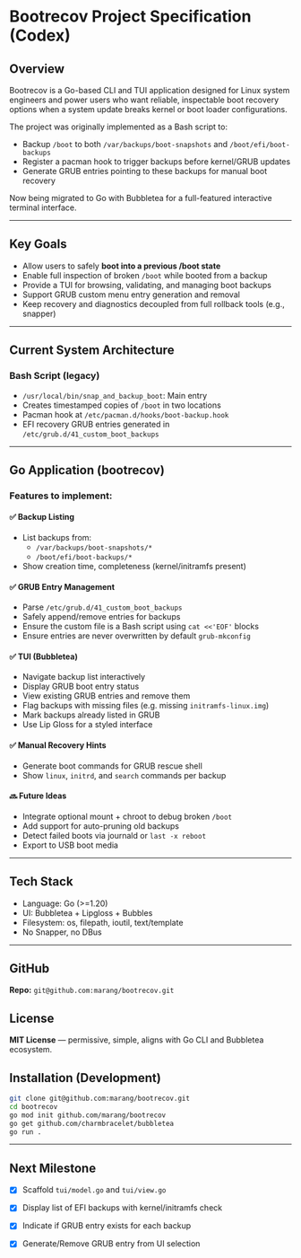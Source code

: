 # Bootrecov Project Specification (Codex)

## Overview
Bootrecov is a Go-based CLI and TUI application designed for Linux system engineers and power users who want reliable, inspectable boot recovery options when a system update breaks kernel or boot loader configurations.

The project was originally implemented as a Bash script to:
- Backup `/boot` to both `/var/backups/boot-snapshots` and `/boot/efi/boot-backups`
- Register a pacman hook to trigger backups before kernel/GRUB updates
- Generate GRUB entries pointing to these backups for manual boot recovery

Now being migrated to Go with Bubbletea for a full-featured interactive terminal interface.

---

## Key Goals
- Allow users to safely **boot into a previous /boot state**
- Enable full inspection of broken `/boot` while booted from a backup
- Provide a TUI for browsing, validating, and managing boot backups
- Support GRUB custom menu entry generation and removal
- Keep recovery and diagnostics decoupled from full rollback tools (e.g., snapper)

---

## Current System Architecture

### Bash Script (legacy)
- `/usr/local/bin/snap_and_backup_boot`: Main entry
- Creates timestamped copies of `/boot` in two locations
- Pacman hook at `/etc/pacman.d/hooks/boot-backup.hook`
- EFI recovery GRUB entries generated in `/etc/grub.d/41_custom_boot_backups`

---

## Go Application (bootrecov)

### Features to implement:

#### ✅ Backup Listing
- List backups from:
  - `/var/backups/boot-snapshots/*`
  - `/boot/efi/boot-backups/*`
- Show creation time, completeness (kernel/initramfs present)

#### ✅ GRUB Entry Management
- Parse `/etc/grub.d/41_custom_boot_backups`
 - Safely append/remove entries for backups
 - Ensure the custom file is a Bash script using `cat <<'EOF'` blocks
 - Ensure entries are never overwritten by default `grub-mkconfig`

#### ✅ TUI (Bubbletea)
- Navigate backup list interactively
- Display GRUB boot entry status
- View existing GRUB entries and remove them
- Flag backups with missing files (e.g. missing `initramfs-linux.img`)
- Mark backups already listed in GRUB
- Use Lip Gloss for a styled interface

#### ✅ Manual Recovery Hints
- Generate boot commands for GRUB rescue shell
- Show `linux`, `initrd`, and `search` commands per backup

#### 🔜 Future Ideas
- Integrate optional mount + chroot to debug broken `/boot`
- Add support for auto-pruning old backups
- Detect failed boots via journald or `last -x reboot`
- Export to USB boot media

---

## Tech Stack
- Language: Go (>=1.20)
- UI: Bubbletea + Lipgloss + Bubbles
- Filesystem: os, filepath, ioutil, text/template
- No Snapper, no DBus

---

## GitHub
**Repo:** `git@github.com:marang/bootrecov.git`

## License
**MIT License** — permissive, simple, aligns with Go CLI and Bubbletea ecosystem.

## Installation (Development)
```bash
git clone git@github.com:marang/bootrecov.git
cd bootrecov
go mod init github.com/marang/bootrecov
go get github.com/charmbracelet/bubbletea
go run .
```

---

## Next Milestone
- [x] Scaffold `tui/model.go` and `tui/view.go`
- [x] Display list of EFI backups with kernel/initramfs check
- [x] Indicate if GRUB entry exists for each backup
- [x] Generate/Remove GRUB entry from UI selection

